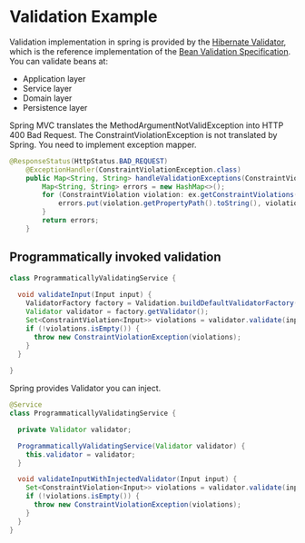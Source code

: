 # Validation Example
Validation implementation in spring is provided by the [Hibernate Validator](http://hibernate.org/validator/),
which is the reference implementation of the [Bean Validation Specification](https://beanvalidation.org/).
You can validate beans at:
* Application layer
* Service layer
* Domain layer
* Persistence layer

Spring MVC translates the MethodArgumentNotValidException into HTTP 400 Bad Request.
The ConstraintViolationException is not translated by Spring. You need to implement exception mapper.

```java
@ResponseStatus(HttpStatus.BAD_REQUEST)
    @ExceptionHandler(ConstraintViolationException.class)
    public Map<String, String> handleValidationExceptions(ConstraintViolationException ex) {
        Map<String, String> errors = new HashMap<>();
        for (ConstraintViolation violation: ex.getConstraintViolations()){
            errors.put(violation.getPropertyPath().toString(), violation.getMessage());
        }
        return errors;
    }
```

## Programmatically invoked validation

```java
class ProgrammaticallyValidatingService {
  
  void validateInput(Input input) {
    ValidatorFactory factory = Validation.buildDefaultValidatorFactory();
    Validator validator = factory.getValidator();
    Set<ConstraintViolation<Input>> violations = validator.validate(input);
    if (!violations.isEmpty()) {
      throw new ConstraintViolationException(violations);
    }
  }
  
}
```

Spring provides Validator you can inject.

```java
@Service
class ProgrammaticallyValidatingService {

  private Validator validator;

  ProgrammaticallyValidatingService(Validator validator) {
    this.validator = validator;
  }

  void validateInputWithInjectedValidator(Input input) {
    Set<ConstraintViolation<Input>> violations = validator.validate(input);
    if (!violations.isEmpty()) {
      throw new ConstraintViolationException(violations);
    }
  }
}
```
